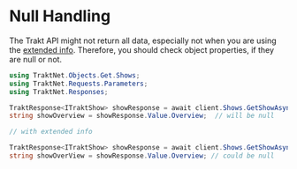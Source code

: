 # Null Handling

The Trakt API might not return all data, especially not when you are using the [extended info](requestparameters.md#extended-info). Therefore, you should check object properties, if they are null or not.

```csharp
using TraktNet.Objects.Get.Shows;
using TraktNet.Requests.Parameters;
using TraktNet.Responses;

TraktResponse<ITraktShow> showResponse = await client.Shows.GetShowAsync("game-of-thrones");
string showOverview = showResponse.Value.Overview;  // will be null

// with extended info

TraktResponse<ITraktShow> showResponse = await client.Shows.GetShowAsync("game-of-thrones", new TraktExtendedInfo { Full = true });
string showOverView = showResponse.Value.Overview; // could be null
```

